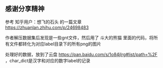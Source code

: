 ## 感谢分享精神

参考 知乎用户：想飞的石头 的一篇文章 https://zhuanlan.zhihu.com/p/24698483

作者解压数据集后发现是一些gnt文件，然后用了 斗大的熊猫 里面的代码，将所有文件都转化为对应label目录下的所有png的图片

处理好的数据，放到了云盘 https://pan.baidu.com/s/1o84jIrg#list/path=%2F ，char_dict是汉字和对应的数字label的记录


